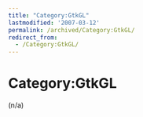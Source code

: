 ```yaml
---
title: "Category:GtkGL"
lastmodified: '2007-03-12'
permalink: /archived/Category:GtkGL/
redirect_from:
  - /Category:GtkGL/
---
```


Category:GtkGL
==============

(n/a)

